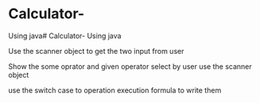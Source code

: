# Calculator-
Using java# Calculator-
Using java


 Use the scanner object to get the two input from user

Show the some oprator and given operator select by user use the scanner object

use the switch case to operation execution formula to write them

